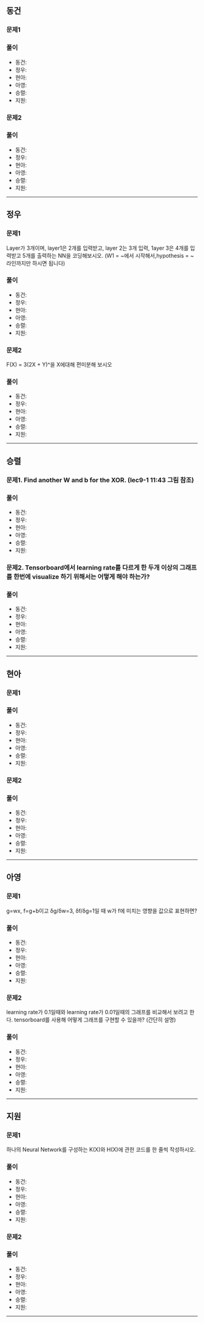 ## 동건

### 문제1

### 풀이
- 동건: 
- 정우: 
- 현아:
- 아영:
- 승렬:
- 지원:

### 문제2

### 풀이
- 동건:
- 정우: 
- 현아:
- 아영:
- 승렬:
- 지원:
---
## 정우

### 문제1
Layer가 3개이며, layer1은 2개를 입력받고, layer 2는 3개 입력, 1ayer 3은 4개를 입력받고 5개를 출력하는 NN을 코딩해보시오. (W1 = ~에서 시작해서,hypothesis = ~ 라인까지만 하시면 됩니다)

### 풀이
- 동건: 
- 정우: 
- 현아: 
- 아영:
- 승렬: 
- 지원:

### 문제2
F(X) = 3(2X + Y)^을 X에대해 편미분해 보시오

### 풀이
- 동건:
- 정우: 
- 현아:
- 아영:
- 승렬:
- 지원:
---

## 승렬

### 문제1. Find another W and b for the XOR. (lec9-1 11:43 그림 참조)

### 풀이
- 동건: 
- 정우: 
- 현아: 
- 아영:
- 승렬: 
- 지원:

### 문제2.  Tensorboard에서 learning rate를 다르게 한 두개 이상의 그래프를 한번에 visualize 하기 위해서는 어떻게 해야 하는가?

### 풀이
- 동건:
- 정우: 
- 현아:
- 아영:
- 승렬:
- 지원:
---

## 현아

### 문제1

### 풀이
- 동건: 
- 정우: 
- 현아: 
- 아영:
- 승렬: 
- 지원:

### 문제2

### 풀이
- 동건:
- 정우: 
- 현아:
- 아영:
- 승렬:
- 지원:
---

## 아영

### 문제1
g=wx, f=g+b이고 δg/δw=3, δf/δg=1일 때 w가 f에 미치는 영향을 값으로 표현하면?

### 풀이
- 동건: 
- 정우: 
- 현아: 
- 아영:
- 승렬: 
- 지원:

### 문제2
learning rate가 0.1일때와 learning rate가 0.01일때의 그래프를 비교해서 보려고 한다. tensorboard를 사용해 어떻게 그래프를 구현할 수 있을까? (간단히 설명)

### 풀이
- 동건:
- 정우: 
- 현아:
- 아영:
- 승렬:
- 지원:
---

## 지원

### 문제1
하나의 Neural Network를 구성하는 K(X)와 H(X)에 관한 코드를 한 줄씩 작성하시오.

### 풀이
- 동건: 
- 정우: 
- 현아: 
- 아영:
- 승렬: 
- 지원:

### 문제2

### 풀이
- 동건:
- 정우: 
- 현아:
- 아영:
- 승렬:
- 지원:
---
